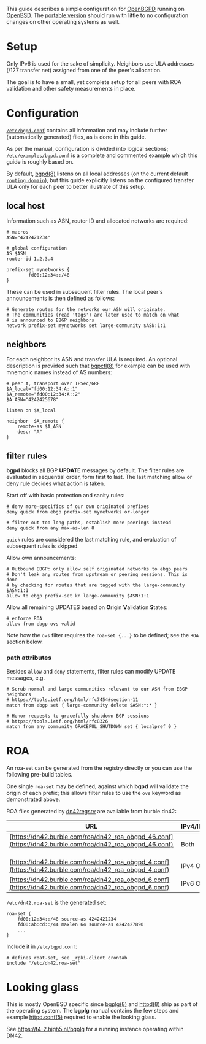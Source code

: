 This guide describes a simple configuration for [OpenBGPD](https://openbgpd.org) running on [OpenBSD](https://openbsd.org).
The [portable version](https://openbgpd.org/ftp.html) should run with little to no configuration changes on other operating systems as well.

# Setup
Only IPv6 is used for the sake of simplicity.
Neighbors use ULA addresses (/127 transfer net) assigned from one of the peer's allocation.

The goal is to have a small, yet complete setup for all peers with ROA validation and other safety measurements in place.

# Configuration
[`/etc/bgpd.conf`](https://man.openbsd.org/bgpd.conf.5) contains all information and may include further (automatically generated) files, as is done in this guide.

As per the manual, configuration is divided into logical sections;  [`/etc/examples/bgpd.conf`](http://cvsweb.openbsd.org/cgi-bin/cvsweb/~checkout~/src/etc/examples/bgpd.conf?rev=HEAD&content-type=text/plain&only_with_tag=MAIN) is a complete and commented example which this guide is roughly based on.

By default, [bgpd(8)](http://man.openbsd.org/bgpd.8) listens on all local addresses (on the current default [`routing domain`](http://man.openbsd.org/rdomain.4)), but this guide explicitly listens on the configured transfer ULA only for each peer to better illustrate of this setup.

## local host
Information such as ASN, router ID and allocated networks are required:
````
# macros
ASN="4242421234"

# global configuration
AS $ASN
router-id 1.2.3.4

prefix-set mynetworks {
        fd00:12:34::/48
}
````

These can be used in subsequent filter rules.
The local peer's announcements is then defined as follows:
````
# Generate routes for the networks our ASN will originate.
# The communities (read 'tags') are later used to match on what
# is announced to EBGP neighbors
network prefix-set mynetworks set large-community $ASN:1:1
````

## neighbors
For each neighbor its ASN and transfer ULA is required.
An optional description is provided such that [bgpctl(8)](http://man.openbsd.org/bgpctl.8) for example can be used with mnemonic names instead of AS numbers:
````
# peer A, transport over IPSec/GRE
$A_local="fd00:12:34:A::1"
$A_remote="fd00:12:34:A::2"
$A_ASN="4242425678"

listen on $A_local

neighbor  $A_remote {
    remote-as $A_ASN
    descr "A"
}
````

## filter rules
**bgpd** blocks all BGP __UPDATE__ messages by default.
The filter rules are evaluated in sequential order, form first to last.
The last matching allow or deny rule decides what action is taken.

Start off with basic protection and sanity rules:
````
# deny more-specifics of our own originated prefixes
deny quick from ebgp prefix-set mynetworks or-longer

# filter out too long paths, establish more peerings instead
deny quick from any max-as-len 8
````

`quick` rules are considered the last matching rule, and evaluation of subsequent rules is skipped.

Allow own announcements:
````
# Outbound EBGP: only allow self originated networks to ebgp peers
# Don't leak any routes from upstream or peering sessions. This is done
# by checking for routes that are tagged with the large-community $ASN:1:1
allow to ebgp prefix-set kn large-community $ASN:1:1
````

Allow all remaining UPDATES based on **O**rigin **V**alidation **S**tates:
````
# enforce ROA
allow from ebgp ovs valid
````

Note how the `ovs` filter requires the `roa-set {...}` to be defined;  see the `ROA` section below.

### path attributes
Besides `allow` and `deny` statements, filter rules can modify UPDATE messages, e.g.
````
# Scrub normal and large communities relevant to our ASN from EBGP neighbors
# https://tools.ietf.org/html/rfc7454#section-11
match from ebgp set { large-community delete $ASN:*:* }

# Honor requests to gracefully shutdown BGP sessions
# https://tools.ietf.org/html/rfc8326
match from any community GRACEFUL_SHUTDOWN set { localpref 0 }
````

# ROA

An roa-set can be generated from the registry directly or you can use the following pre-build tables.

One single `roa-set` may be defined, against which **bgpd** will validate the origin of each prefix;  this allows filter rules to use the `ovs` keyword as demonstrated above.

ROA files generated by [dn42regsrv](https://git.dn42.dev/burble/dn42regsrv) are available from burble.dn42:

|URL|&nbsp;IPv4/IPv6&nbsp;|
|---|---|
|[https://dn42.burble.com/roa/dn42_roa_obgpd_46.conf](https://dn42.burble.com/roa/dn42_roa_obgpd_46.conf) &nbsp; | &nbsp;Both&nbsp; |
|[https://dn42.burble.com/roa/dn42_roa_obgpd_4.conf](https://dn42.burble.com/roa/dn42_roa_obgpd_4.conf) &nbsp; | &nbsp;IPv4 Only&nbsp; |
|[https://dn42.burble.com/roa/dn42_roa_obgpd_6.conf](https://dn42.burble.com/roa/dn42_roa_obgpd_6.conf) &nbsp; | &nbsp;IPv6 Only&nbsp; |

`/etc/dn42.roa-set` is the generated set:
````
roa-set {
    fd00:12:34::/48 source-as 4242421234
    fd00:ab:cd::/44 maxlen 64 source-as 4242427890
    ...
}
````

Include it in `/etc/bgpd.conf`:
````
# defines roat-set, see _rpki-client crontab
include "/etc/dn42.roa-set"
````

# Looking glass
This is mostly OpenBSD specific since [bgplg(8)](http://man.openbsd.org/bgplg.8) and [httpd(8)](http://man.openbsd.org/httpd.8) ship as part of the operating system.
The **bgplg** manual contains the few steps and example [httpd.conf(5)](http://man.openbsd.org/httpd.conf.5) required to enable the looking glass.

See https://t4-2.high5.nl/bgplg for a running instance operating within DN42.